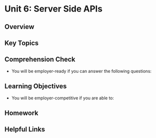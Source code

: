 # Unit 6: Server Side APIs

## Overview

## Key Topics

## Comprehension Check
* You will be employer-ready if you can answer the following questions:

## Learning Objectives
* You will be employer-competitive if you are able to:

## Homework

## Helpful Links

